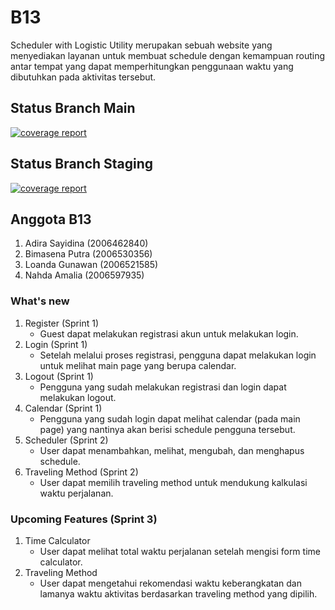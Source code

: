 # B13

Scheduler with Logistic Utility merupakan sebuah website yang menyediakan layanan untuk membuat schedule dengan kemampuan routing antar tempat
yang dapat memperhitungkan penggunaan waktu yang dibutuhkan pada aktivitas tersebut.

## Status Branch Main

[![coverage report](https://gitlab.cs.ui.ac.id/AdvProg/reguler-2022/student/kelas-b/2006530356-Bimasena-Putra/group-b13-project/account-service/badges/main/coverage.svg)](https://gitlab.cs.ui.ac.id/AdvProg/reguler-2022/student/kelas-b/2006530356-Bimasena-Putra/group-b13-project/account-service/-/commits/main)

## Status Branch Staging

[![coverage report](https://gitlab.cs.ui.ac.id/AdvProg/reguler-2022/student/kelas-b/2006530356-Bimasena-Putra/group-b13-project/account-service/badges/staging/coverage.svg)](https://gitlab.cs.ui.ac.id/AdvProg/reguler-2022/student/kelas-b/2006530356-Bimasena-Putra/group-b13-project/account-service/-/commits/staging)

## Anggota B13

1. Adira Sayidina (2006462840)
2. Bimasena Putra (2006530356)
3. Loanda Gunawan (2006521585)
4. Nahda Amalia (2006597935)

### What's new
1. Register (Sprint 1)
   - Guest dapat melakukan registrasi akun untuk melakukan login.
2. Login (Sprint 1)
   - Setelah melalui proses registrasi, pengguna dapat melakukan login untuk melihat main page yang berupa calendar.
3. Logout (Sprint 1)
   - Pengguna yang sudah melakukan registrasi dan login dapat melakukan logout.
4. Calendar (Sprint 1)
   - Pengguna yang sudah login dapat melihat calendar (pada main page) yang nantinya akan berisi schedule pengguna tersebut.
5. Scheduler (Sprint 2)
   - User dapat menambahkan, melihat, mengubah, dan menghapus schedule.
6. Traveling Method (Sprint 2)
   - User dapat memilih traveling method untuk mendukung kalkulasi waktu perjalanan.

### Upcoming Features (Sprint 3)
1. Time Calculator
   - User dapat melihat total waktu perjalanan setelah mengisi form time calculator.
2. Traveling Method
   - User dapat mengetahui rekomendasi waktu keberangkatan dan lamanya waktu aktivitas berdasarkan traveling method yang dipilih.
